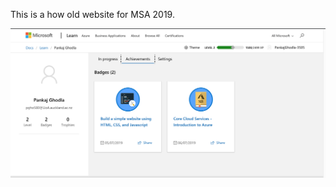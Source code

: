 This is a how old website for MSA 2019. 

![alt text](https://github.com/PankajGhodla/how-old/blob/master/Microsoft%20screenshot.png) 
